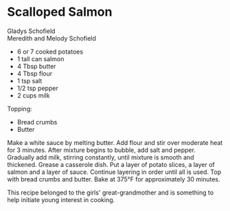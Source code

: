 # Scalloped Salmon

Gladys Schofield<br/>
Meredith and Melody Schofield

- 6 or 7 cooked potatoes
- 1 tall can salmon
- 4 Tbsp butter
- 4 Tbsp flour
- 1 tsp salt
- 1/2 tsp pepper
- 2 cups milk

Topping:

- Bread crumbs
- Butter

Make a white sauce by melting butter. Add flour and stir over moderate heat for 3 minutes. After mixture begins to bubble, add salt and pepper.  Gradually add milk, stirring constantly, until mixture is smooth and thickened. Grease a casserole dish. Put a layer of potato slices, a layer of salmon and a layer of sauce. Continue layering in order until all is used. Top with bread crumbs and butter. Bake at 375°F for approximately 30 minutes.

This recipe belonged to the girls' great-grandmother and is something to help initiate young interest in cooking.